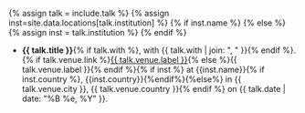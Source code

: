 {% assign talk = include.talk %}
{% assign inst=site.data.locations[talk.institution] %}
{% if inst.name %}
{% else %}
{% assign inst = talk.institution %}
{% endif %}

- **{{ talk.title }}**{% if talk.with %}, with {{ talk.with | join: ", " }}{% endif %}. {% if talk.venue.link %}[{{ talk.venue.label }}]({{talk.venue.link}}){% else %}{{ talk.venue.label }}{% endif %}{% if inst %} at {{inst.name}}{% if inst.country %}, {{inst.country}}{%endif%}{%else%} in {{ talk.venue.city }}, {{ talk.venue.country }}{% endif %} on {{ talk.date | date: "%B %e, %Y" }}.